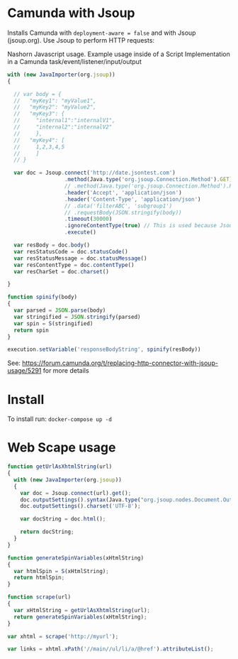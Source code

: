 # Camunda with Jsoup

Installs Camunda with `deployment-aware = false` and with Jsoup (jsoup.org).
Use Jsoup to perform HTTP requests:


Nashorn Javascript usage.  Example usage inside of a Script Implementation in a Camunda task/event/listener/input/output
```javascript
with (new JavaImporter(org.jsoup))
{

  // var body = {
  //   "myKey1": "myValue1",
  //   "myKey2": "myValue2",
  //   "myKey3": {
  //     "internal1":"internalV1",
  //     "internal2":"internalV2"
  //     },
  //   "myKey4": [
  //     1,2,3,4,5
  //     ]
  // }

  var doc = Jsoup.connect('http://date.jsontest.com')
                  .method(Java.type('org.jsoup.Connection.Method').GET)
                  // .method(Java.type('org.jsoup.Connection.Method').POST)
                  .header('Accept', 'application/json')
                  .header('Content-Type', 'application/json')
                  // .data('filterABC', 'subgroup1')
                  // .requestBody(JSON.stringify(body))
                  .timeout(30000)
                  .ignoreContentType(true) // This is used because Jsoup "approved" content-types parsing is enabled by default by Jsoup
                  .execute()

  var resBody = doc.body()
  var resStatusCode = doc.statusCode()
  var resStatusMessage = doc.statusMessage()
  var resContentType = doc.contentType()
  var resCharSet = doc.charset()

}

function spinify(body)
{
  var parsed = JSON.parse(body)
  var stringified = JSON.stringify(parsed)
  var spin = S(stringified)
  return spin
}

execution.setVariable('responseBodyString', spinify(resBody))
```

See: https://forum.camunda.org/t/replacing-http-connector-with-jsoup-usage/5291 for more details

# Install

To install run: `docker-compose up -d`


# Web Scape usage

```javascript
function getUrlAsXhtmlString(url)
{
  with (new JavaImporter(org.jsoup))
  {
    var doc = Jsoup.connect(url).get();
    doc.outputSettings().syntax(Java.type("org.jsoup.nodes.Document.OutputSettings.Syntax").xml);
    doc.outputSettings().charset('UTF-8');

    var docString = doc.html();

    return docString;
  }
}

function generateSpinVariables(xHtmlString)
{
  var htmlSpin = S(xHtmlString);
  return htmlSpin;
}

function scrape(url)
{
  var xHtmlString = getUrlAsXhtmlString(url);
  return generateSpinVariables(xHtmlString);
}

var xhtml = scrape('http://myurl');

var links = xhtml.xPath('//main//ul/li/a/@href').attributeList();
```
